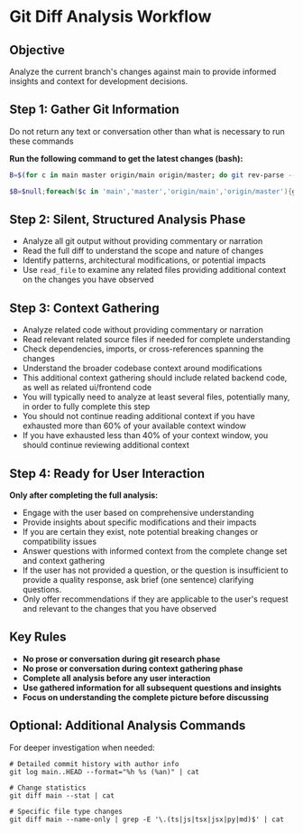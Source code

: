 # Git Diff Analysis Workflow

## Objective
Analyze the current branch's changes against main to provide informed insights and context for development decisions.

## Step 1: Gather Git Information
<important>Do not return any text or conversation other than what is necessary to run these commands</important>

**Run the following command to get the latest changes (bash):**
```bash
B=$(for c in main master origin/main origin/master; do git rev-parse --verify -q "$c" >/dev/null && echo "$c" && break; done); B=${B:-HEAD}; r(){ git branch --show-current; printf "=== STATUS ===\n"; git status --porcelain | cat; printf "=== COMMIT MESSAGES ===\n"; git log "$B"..HEAD --oneline | cat; printf "=== CHANGED FILES ===\n"; git diff "$B" --name-only | cat; printf "=== FULL DIFF ===\n"; git diff "$B" | cat; }; L=$(r | wc -l); if [ "$L" -gt 500 ]; then r > cline-git-analysis.temp && echo "::OUTPUT_FILE=cline-git-analysis.temp"; else r; fi
```

```powershell
$B=$null;foreach($c in 'main','master','origin/main','origin/master'){git rev-parse --verify -q $c *> $null;if($LASTEXITCODE -eq 0){$B=$c;break}};if(-not $B){$B='HEAD'};function r([string]$b){git rev-parse --abbrev-ref HEAD; '=== STATUS ==='; git status --porcelain | cat; '=== COMMIT MESSAGES ==='; git log "$b"..HEAD --oneline | cat; '=== CHANGED FILES ==='; git diff "$b" --name-only | cat; '=== FULL DIFF ==='; git diff "$b" | cat};$out=r $B|Out-String;$lines=($out -split "`r?`n").Count;if($lines -gt 500){$out|Set-Content -NoNewline cline-git-analysis.temp; '::OUTPUT_FILE=cline-git-analysis.temp'}else{$out}
```

## Step 2: Silent, Structured Analysis Phase
- Analyze all git output without providing commentary or narration
- Read the full diff to understand the scope and nature of changes
- Identify patterns, architectural modifications, or potential impacts
- Use `read_file` to examine any related files providing additional context on the changes you have observed

## Step 3: Context Gathering
- Analyze related code without providing commentary or narration
- Read relevant related source files if needed for complete understanding
- Check dependencies, imports, or cross-references spanning the changes
- Understand the broader codebase context around modifications
- This additional context gathering should include related backend code, as well as related ui/frontend code
- You will typically need to analyze at least several files, potentially many, in order to fully complete this step
- You should not continue reading additional context if you have exhausted more than 60% of your available context window
- If you have exhausted less than 40% of your context window, you should continue reviewing additional context

## Step 4: Ready for User Interaction
**Only after completing the full analysis:**
- Engage with the user based on comprehensive understanding
- Provide insights about specific modifications and their impacts
- If you are certain they exist, note potential breaking changes or compatibility issues
- Answer questions with informed context from the complete change set and context gathering
- If the user has not provided a question, or the question is insufficient to provide a quality response, ask brief (one sentence) clarifying questions.
- Only offer recommendations if they are applicable to the user's request and relevant to the changes that you have observed 

## Key Rules
- **No prose or conversation during git research phase**
- **No prose or conversation during context gathering phase**
- **Complete all analysis before any user interaction**
- **Use gathered information for all subsequent questions and insights**
- **Focus on understanding the complete picture before discussing**

## Optional: Additional Analysis Commands
For deeper investigation when needed:

```shell
# Detailed commit history with author info
git log main..HEAD --format="%h %s (%an)" | cat

# Change statistics
git diff main --stat | cat

# Specific file type changes
git diff main --name-only | grep -E '\.(ts|js|tsx|jsx|py|md)$' | cat
